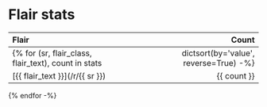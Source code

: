 # Flair stats

| Flair | Count |
|:------|------:|
{% for (sr, flair_class, flair_text), count in stats|dictsort(by='value', reverse=True) -%}
| [{{ flair_text }}](/r/{{ sr }}) | {{ count }} |
{% endfor -%}
